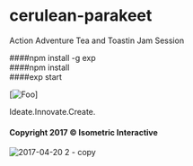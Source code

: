 # cerulean-parakeet
Action Adventure Tea and Toastin Jam Session

####npm install -g exp <br/>
####npm install <br/>
####exp start <br/>

[![Foo](https://media.giphy.com/media/17l9djcGkP5kI/giphy.gif?response_id=5924ff2e9dfe3efac597c19d)]



Ideate.Innovate.Create.

#### Copyright 2017 &copy; Isometric Interactive
![2017-04-20 2 - copy](https://cloud.githubusercontent.com/assets/22284225/26281489/6557f056-3dad-11e7-9948-0660b3654479.png)

